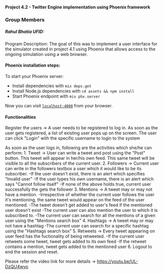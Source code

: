 **Project 4.2 - Twitter Engine implementation using Phoenix framework**

### Group Members

##### Rahul Bhatia UFID: 

Program Description:
The goal of this was to implement a user interface for the simulator created in project 4.1 using Phoenix that allows access to the ongoing simulation using a web browser.

#### Phoenix installation steps:
To start your Phoenix server:

  * Install dependencies with `mix deps.get`
  * Install Node.js dependencies with `cd assets && npm install`
  * Start Phoenix endpoint with `mix phx.server`

Now you can visit [`localhost:4000`](http://localhost:4000) from your browser.


#### Functionalities

Register the users -> A user needs to be registered to log in. As soon as the user gets registered, a list of existing user pops up on the screen. The user can click "Login" with the specific username to login to the system

As soon as the user logs in, following are the activities which she/he can perform:
    1. Tweet -> User can write a tweet and post using the "Post" button. This tweet will appear in her/his own feed.
                This same tweet will be visible to all the subscribers of the current user.
    2. Followers -> Current user can write in the followers textbox a user which it would like to be its subscriber. 
            -If the user doesn't exist, there is an alert which specifies "Invalid user"
            -If the user types his own username, there is an alert which says "Cannot follow itself"
            -If none of the above holds true, current user successfully the gets the follower
    3. Mentions -> A tweet may or may not have a mention.
            -Irrespective of whether the current user follows the user it's mentioning, the same tweet would appear on the        feed of the user mentioned. 
            -The tweet doesn't get added to user's feed if the mentioned user doesn't exist
            -The current user can also mention the user to which it is subscribed to.
            -The current user can search for all the mentions of a given user using the "Mentions search box"
    4. Hashtags -> A tweet may or may not have a hashtag
            -The current user can search for a specific hashtag using the "Hashtags search box"
    5. Retweets -> Every tweet appearing on user feed has the fuctionality of being retweeted.
            -If the current user retweets some tweet, tweet gets added to its own feed
            -If the retweet contains a mention, tweet gets added to the mentioned user
    6. Logout to end the session and reset.        

Please refer the video link for more details -> https://youtu.be/UL-DzQU4wvo


